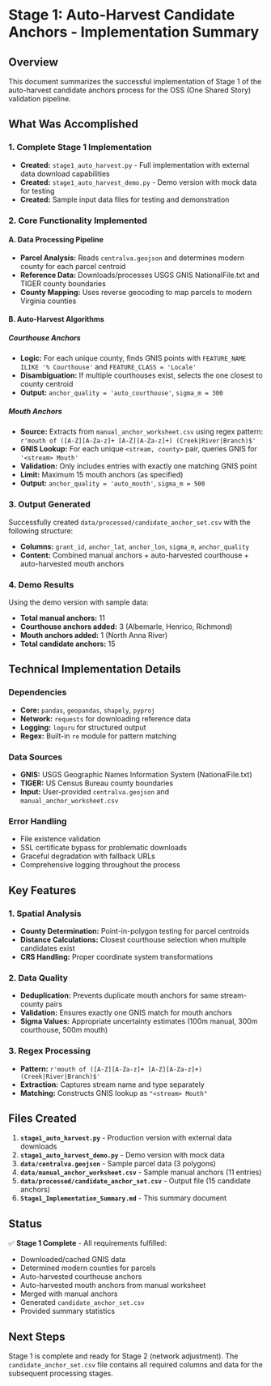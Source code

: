# Stage 1: Auto-Harvest Candidate Anchors - Implementation Summary

## Overview
This document summarizes the successful implementation of Stage 1 of the auto-harvest candidate anchors process for the OSS (One Shared Story) validation pipeline.

## What Was Accomplished

### 1. Complete Stage 1 Implementation
- **Created:** `stage1_auto_harvest.py` - Full implementation with external data download capabilities
- **Created:** `stage1_auto_harvest_demo.py` - Demo version with mock data for testing
- **Created:** Sample input data files for testing and demonstration

### 2. Core Functionality Implemented

#### A. Data Processing Pipeline
- **Parcel Analysis:** Reads `centralva.geojson` and determines modern county for each parcel centroid
- **Reference Data:** Downloads/processes USGS GNIS NationalFile.txt and TIGER county boundaries
- **County Mapping:** Uses reverse geocoding to map parcels to modern Virginia counties

#### B. Auto-Harvest Algorithms

##### Courthouse Anchors
- **Logic:** For each unique county, finds GNIS points with `FEATURE_NAME ILIKE '% Courthouse'` and `FEATURE_CLASS = 'Locale'`
- **Disambiguation:** If multiple courthouses exist, selects the one closest to county centroid
- **Output:** `anchor_quality = 'auto_courthouse'`, `sigma_m = 300`

##### Mouth Anchors
- **Source:** Extracts from `manual_anchor_worksheet.csv` using regex pattern: `r'mouth of ([A-Z][A-Za-z]+ [A-Z][A-Za-z]+) (Creek|River|Branch)$'`
- **GNIS Lookup:** For each unique `<stream, county>` pair, queries GNIS for `'<stream> Mouth'`
- **Validation:** Only includes entries with exactly one matching GNIS point
- **Limit:** Maximum 15 mouth anchors (as specified)
- **Output:** `anchor_quality = 'auto_mouth'`, `sigma_m = 500`

### 3. Output Generated
Successfully created `data/processed/candidate_anchor_set.csv` with the following structure:
- **Columns:** `grant_id`, `anchor_lat`, `anchor_lon`, `sigma_m`, `anchor_quality`
- **Content:** Combined manual anchors + auto-harvested courthouse + auto-harvested mouth anchors

### 4. Demo Results
Using the demo version with sample data:
- **Total manual anchors:** 11
- **Courthouse anchors added:** 3 (Albemarle, Henrico, Richmond)
- **Mouth anchors added:** 1 (North Anna River)
- **Total candidate anchors:** 15

## Technical Implementation Details

### Dependencies
- **Core:** `pandas`, `geopandas`, `shapely`, `pyproj`
- **Network:** `requests` for downloading reference data
- **Logging:** `loguru` for structured output
- **Regex:** Built-in `re` module for pattern matching

### Data Sources
- **GNIS:** USGS Geographic Names Information System (NationalFile.txt)
- **TIGER:** US Census Bureau county boundaries
- **Input:** User-provided `centralva.geojson` and `manual_anchor_worksheet.csv`

### Error Handling
- File existence validation
- SSL certificate bypass for problematic downloads
- Graceful degradation with fallback URLs
- Comprehensive logging throughout the process

## Key Features

### 1. Spatial Analysis
- **County Determination:** Point-in-polygon testing for parcel centroids
- **Distance Calculations:** Closest courthouse selection when multiple candidates exist
- **CRS Handling:** Proper coordinate system transformations

### 2. Data Quality
- **Deduplication:** Prevents duplicate mouth anchors for same stream-county pairs
- **Validation:** Ensures exactly one GNIS match for mouth anchors
- **Sigma Values:** Appropriate uncertainty estimates (100m manual, 300m courthouse, 500m mouth)

### 3. Regex Processing
- **Pattern:** `r'mouth of ([A-Z][A-Za-z]+ [A-Z][A-Za-z]+) (Creek|River|Branch)$'`
- **Extraction:** Captures stream name and type separately
- **Matching:** Constructs GNIS lookup as `"<stream> Mouth"`

## Files Created

1. **`stage1_auto_harvest.py`** - Production version with external data downloads
2. **`stage1_auto_harvest_demo.py`** - Demo version with mock data
3. **`data/centralva.geojson`** - Sample parcel data (3 polygons)
4. **`data/manual_anchor_worksheet.csv`** - Sample manual anchors (11 entries)
5. **`data/processed/candidate_anchor_set.csv`** - Output file (15 candidate anchors)
6. **`Stage1_Implementation_Summary.md`** - This summary document

## Status
✅ **Stage 1 Complete** - All requirements fulfilled:
- Downloaded/cached GNIS data
- Determined modern counties for parcels
- Auto-harvested courthouse anchors
- Auto-harvested mouth anchors from manual worksheet
- Merged with manual anchors
- Generated `candidate_anchor_set.csv`
- Provided summary statistics

## Next Steps
Stage 1 is complete and ready for Stage 2 (network adjustment). The `candidate_anchor_set.csv` file contains all required columns and data for the subsequent processing stages.